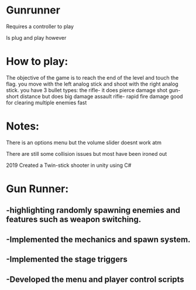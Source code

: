 # Gunrunner

Requires a controller to play

Is plug and play however

# How to play:
The objective of the game is to reach the end of the level and touch the flag.
you move with the left analog stick and shoot with the right analog stick.
you have 3 bullet types:
the rifle- it does pierce damage 
shot gun- short distance but does big damage
assault rifle- rapid fire damage good for clearing multiple enemies fast

# Notes:
There is an options menu but the volume slider doesnt work atm

There are still some collision issues but most have been ironed out

2019	Created a Twin-stick shooter in unity using C#

# Gun Runner: 
## -highlighting randomly spawning enemies and features such as weapon switching.
## -Implemented the mechanics and spawn system.
## -Implemented the stage triggers
## -Developed the menu and player control scripts
 
